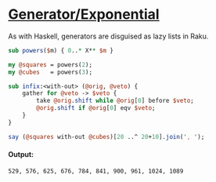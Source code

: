 [1]: https://rosettacode.org/wiki/Generator/Exponential

# [Generator/Exponential][1]





As with Haskell, generators are disguised as lazy lists in Raku.

```perl
sub powers($m) { 0..* X** $m }

my @squares = powers(2);
my @cubes   = powers(3);

sub infix:<with-out> (@orig, @veto) {
    gather for @veto -> $veto {
        take @orig.shift while @orig[0] before $veto;
        @orig.shift if @orig[0] eqv $veto;
    }
}

say (@squares with-out @cubes)[20 ..^ 20+10].join(', ');
```

#### Output:
```
529, 576, 625, 676, 784, 841, 900, 961, 1024, 1089
```

